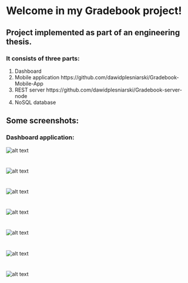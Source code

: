 # Welcome in my Gradebook project!

## Project implemented as part of an engineering thesis.

### It consists of three parts:

<ol>
  <li>Dashboard</li>
  <li>Mobile application https://github.com/dawidplesniarski/Gradebook-Mobile-App</li>
  <li>REST server https://github.com/dawidplesniarski/Gradebook-server-node</li>
  <li>NoSQL database</li>
</ol>

## Some screenshots:

### Dashboard application:

![alt text](https://user-images.githubusercontent.com/49324419/107115205-40a0c700-686b-11eb-8dfd-7f2502c140dc.png)
#
![alt text](https://user-images.githubusercontent.com/49324419/107115217-557d5a80-686b-11eb-9fac-56e0dbb8d084.png)
#
![alt text](https://user-images.githubusercontent.com/49324419/107115231-6af28480-686b-11eb-976f-381b109fbe20.png)
#
![alt text](https://user-images.githubusercontent.com/49324419/107115305-f4a25200-686b-11eb-8677-0b5187ba2a93.png)
#
![alt text](https://user-images.githubusercontent.com/49324419/107115313-097ee580-686c-11eb-8b9a-282836cf1fd9.png)
#
![alt text](https://user-images.githubusercontent.com/49324419/107115313-097ee580-686c-11eb-8b9a-282836cf1fd9.png)
#
![alt text](https://user-images.githubusercontent.com/49324419/107115332-3632fd00-686c-11eb-8e23-b123e004bdc8.png)

